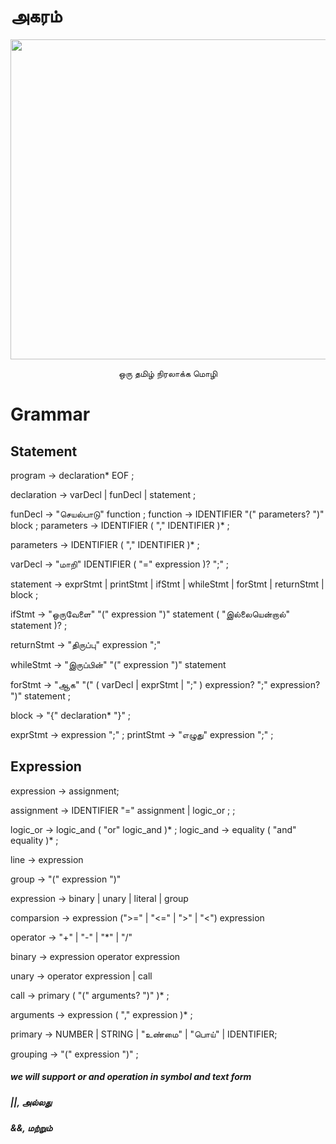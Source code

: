 # அகரம்

<p align="center">
  <img src="https://user-images.githubusercontent.com/18109258/110229583-9a5ee480-7f30-11eb-8ccd-1eb56e97da78.png" height="512px" width="512px"/>
</p>

<p align="center">
ஒரு தமிழ் நிரலாக்க மொழி
</p>



# Grammar

## Statement
program        → declaration* EOF ;

declaration    → varDecl
               | funDecl
               | statement ;
               
funDecl        → "செயல்பாடு" function ;
function       → IDENTIFIER "(" parameters? ")" block ;
parameters     → IDENTIFIER ( "," IDENTIFIER )* ;

parameters     → IDENTIFIER ( "," IDENTIFIER )* ;
               
varDecl        → "மாறி" IDENTIFIER ( "=" expression )? ";" ;

statement      → exprStmt
               | printStmt
               | ifStmt
               | whileStmt
               | forStmt
               | returnStmt
               | block ;


ifStmt         → "ஒருவேளை" "(" expression ")" statement
               ( "இல்லையென்றால்" statement )? ;


returnStmt   -> "திருப்பு" expression ";"

whileStmt     -> "இருப்பின்" "(" expression ")" statement


forStmt        → "ஆக" "(" ( varDecl | exprStmt | ";" )
                 expression? ";"
                 expression? ")" statement ;


block          → "{" declaration* "}" ;

exprStmt       → expression ";" ;
printStmt      → "எழுது" expression ";" ;

## Expression

expression -> assignment;

assignment     → IDENTIFIER "=" assignment
                | logic_or ; ;


logic_or       → logic_and ( "or" logic_and )* ;
logic_and      → equality ( "and" equality )* ;

line -> expression

group -> "("  expression ")"

expression ->  binary | unary | literal | group

comparsion -> expression (">=" | "<=" | ">" | "<") expression

operator -> "+" | "-" | "*" | "/"

binary -> expression operator expression

unary -> operator expression | call

call  → primary ( "(" arguments? ")" )* ;

arguments      → expression ( "," expression )* ;

primary -> NUMBER | STRING | "உண்மை" | "பொய்" | IDENTIFIER;

grouping -> "(" expression ")" ;


##### we will support or and operation in symbol and text form
##### ||, அல்லது
##### &&, மற்றும்
